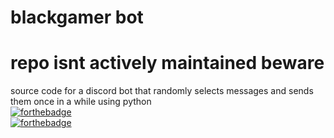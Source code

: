 # blackgamer bot
# repo isnt actively maintained beware
source code for a discord bot that randomly selects messages and sends them once in a while using python <br>
[![forthebadge](https://forthebadge.com/images/badges/works-on-my-machine.svg)](https://forthebadge.com) <br>
[![forthebadge](https://forthebadge.com/images/badges/built-with-swag.svg)](https://forthebadge.com)
